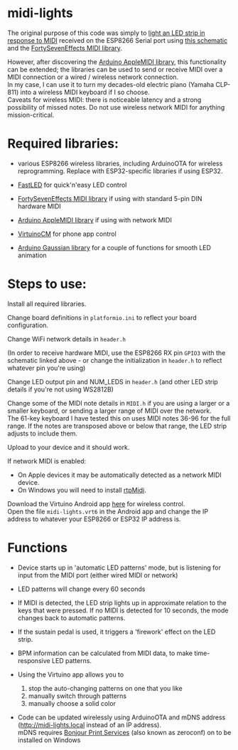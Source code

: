 # midi-lights
The original purpose of this code was simply to [light an LED strip in response to MIDI](https://old.reddit.com/r/FastLED/comments/qtk6nd/my_second_midi_keyboard_led_installation/) received on the ESP8266 Serial port using [this schematic](https://upload.wikimedia.org/wikipedia/commons/a/a5/MIDI_IN_OUT_schematic.svg) and the [FortySevenEffects MIDI library](https://github.com/FortySevenEffects/arduino_midi_library).

However, after discovering the [Arduino AppleMIDI library](https://github.com/lathoub/Arduino-AppleMIDI-Library), this functionality can be extended; the libraries can be used to send or receive MIDI over a MIDI connection or a wired / wireless network connection.  
In my case, I can use it to turn my decades-old electric piano (Yamaha CLP-811) into a wireless MIDI keyboard if I so choose.  
Caveats for wireless MIDI: there is noticeable latency and a strong possibility of missed notes. Do not use wireless network MIDI for anything mission-critical.

# Required libraries: 

- various ESP8266 wireless libraries, including ArduinoOTA for wireless reprogramming. Replace with ESP32-specific libraries if using ESP32.

- [FastLED](https://github.com/FastLED/FastLED) for quick'n'easy LED control

- [FortySevenEffects MIDI library](https://github.com/FortySevenEffects/arduino_midi_library) if using with standard 5-pin DIN hardware MIDI

- [Arduino AppleMIDI library](https://github.com/lathoub/Arduino-AppleMIDI-Library) if using with network MIDI

- [VirtuinoCM](https://github.com/iliaslamprou/virtuinoCM) for phone app control 

- [Arduino Gaussian library](https://github.com/ivanseidel/Gaussian) for a couple of functions for smooth LED animation

# Steps to use:

Install all required libraries.

Change board definitions in `platformio.ini` to reflect your board configuration.

Change WiFi network details in `header.h`

(In order to receive hardware MIDI, use the ESP8266 RX pin `GPIO3` with the schematic linked above - or change the initialization in `header.h` to reflect whatever pin you're using)

Change LED output pin and NUM_LEDS in `header.h` (and other LED strip details if you're not using WS2812B)

Change some of the MIDI note details in `MIDI.h` if you are using a larger or a smaller keyboard, or sending a larger range of MIDI over the network.  
The 61-key keyboard I have tested this on uses MIDI notes 36-96 for the full range. If the notes are transposed above or below that range, the LED strip adjusts to include them.

Upload to your device and it should work.  

If network MIDI is enabled: 
- On Apple devices it may be automatically detected as a network MIDI device.  
- On Windows you will need to install [rtpMidi](http://www.tobias-erichsen.de/software/rtpmidi.html).

Download the Virtuino Android app [here](https://play.google.com/store/apps/details?id=com.virtuino_automations.virtuino) for wireless control.  
Open the file `midi-lights.vrt6` in the Android app and change the IP address to whatever your ESP8266 or ESP32 IP address is.

# Functions

- Device starts up in 'automatic LED patterns' mode, but is listening for input from the MIDI port (either wired MIDI or network)

- LED patterns will change every 60 seconds

- If MIDI is detected, the LED strip lights up in approximate relation to the keys that were pressed. If no MIDI is detected for 10 seconds, the mode changes back to automatic patterns.

- If the sustain pedal is used, it triggers a 'firework' effect on the LED strip.

- BPM information can be calculated from MIDI data, to make time-responsive LED patterns.

- Using the Virtuino app allows you to  
    1) stop the auto-changing patterns on one that you like  
    2) manually switch through patterns
    3) manually choose a solid color 

- Code can be updated wirelessly using ArduinoOTA and mDNS address (http://midi-lights.local instead of an IP address).  
  mDNS requires [Bonjour Print Services](https://download.info.apple.com/Mac_OS_X/061-8098.20100603.gthyu/BonjourPSSetup.exe) (also known as zeroconf) on to be installed on Windows
